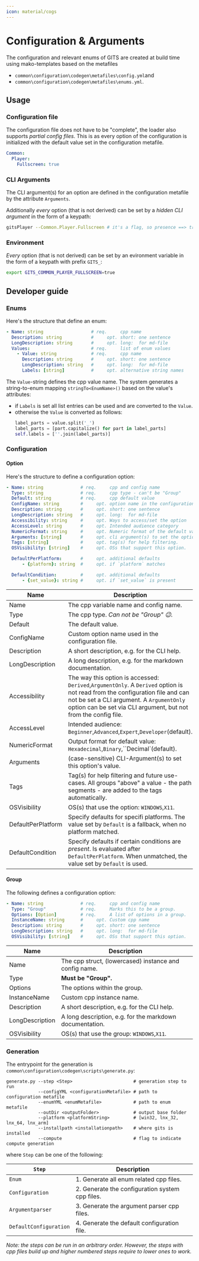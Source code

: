 ```yaml
---
icon: material/cogs
---
```

# Configuration & Arguments

The configuration and relevant enums of GITS are created at build time using mako-templates based on the metafiles

- `common\configuration\codegen\metafiles\config.yml`and 
- `common\configuration\codegen\metafiles\enums.yml`. 

## Usage

### Configuration file

The configuration file does not have to be "complete", the loader also supports *partial config files*. This is as every option of the configuration is initialized with the default value set in the configuration metafile.

```YAML
Common:
  Player:
    Fullscreen: true
```

### CLI Arguments

The CLI argument(s) for an option are defined in the configuration metafile by the attribute `Arguments`.

Additionally _every_ option (that is not derived) can be set by a _hidden CLI argument_ in the form of a keypath:

```bash
gitsPlayer --Common.Player.Fullscreen # it's a flag, so presence ==> true
```

### Environment

_Every_ option (that is not derived) can be set by an evironment variable in the form of a keypath with prefix `GITS_`:

```bash
export GITS_COMMON_PLAYER_FULLSCREEN=true
```

## Developer guide
### Enums

Here's the structure that define an enum:

```yaml
- Name: string                  # req.     cpp name
  Description: string           #     opt. short: one sentence
  LongDescription: string       #     opt. long:  for md-file
  Values:                       # req.     list of enum values
    - Value: string             # req.     cpp name
      Description: string       #     opt. short: one sentence
      LongDescription: string   #     opt. long:  for md-file
      Labels: [string]          #     opt. alternative string names
```

The `Value`-string defines the cpp value name. The system generates a string-to-enum mapping `stringTo<EnumName>()` based on the value's attributes:
- if `Labels` is set all list entries can be used and are converted to the `Value`.
- otherwise the `Value` is converted as follows:
  ```py
  label_parts = value.split('_')
  label_parts = [part.capitalize() for part in label_parts]
  self.labels = [''.join(label_parts)]
  ```

### Configuration

#### Option
Here's the structure to define a configuration option:

```yaml
- Name: string              # req.     cpp and config name
  Type: string              # req.     cpp type - can't be "Group"
  Default: string           # req.     cpp default value
  ConfigName: string        #     opt. option name in the configuration name
  Description: string       #     opt. short: one sentence
  LongDescription: string   #     opt. long:  for md-file
  Accessibility: string     #     opt. Ways to access/set the option
  AccessLevel: string       #     opt. Intended audience category
  NumericFormat: string     #     opt. Numeric format of the default value
  Arguments: [string]       #     opt. cli argument(s) to set the option
  Tags: [string]            #     opt. tag(s) for help filtering.
  OSVisibility: [string]    #     opt. OSs that support this option.

  DefaultPerPlatform:       #     opt. additional defaults
      - {platform}: string  #     opt. if `platform` matches

  DefaultCondition:         #     opt. additional defaults
      - {set_value}: string #     opt. if `set_value` is present
```

| Name               | Description                                                                                                                                                                                                                                 |
| ------------------ | ------------------------------------------------------------------------------------------------------------------------------------------------------------------------------------------------------------------------------------------- |
| Name               | The cpp variable name and config name.                                                                                                                                                                                                      |
| Type               | The cpp type. *Can not be "Group" :wink:.*                                                                                                                                                                                                  |
| Default            | The default value.                                                                                                                                                                                                                          |
| ConfigName         | Custom option name used in the configuration file.                                                                                                                                                                                          |
| Description        | A short description, e.g. for the CLI help.                                                                                                                                                                                                 |
| LongDescription    | A long description, e.g. for the markdown documentation.                                                                                                                                                                                    |
| Accessibility      | The way this option is accessed: `Derived`,`ArgumentOnly`. A `Derived` option is not read from the configuration file and can not be set a CLI argument. A `ArgumentOnly` option can be set via CLI argument, but not from the config file. |
| AccessLevel        | Intended audience: `Beginner`,`Advanced`,`Expert`,`Developer`(default).                                                                                                                                                                     |
| NumericFormat      | Output format for default value: `Hexadecimal`,`Binary`,``Decimal`(default).                                                                                                                                                                |
| Arguments          | (case-sensitive) CLI-Argument(s) to set this option's value.                                                                                                                                                                                |
| Tags               | Tag(s) for help filtering and future use-cases. All groups "above" a value - the path segments - are added to the tags automatically.                                                                                                       |
| OSVisibility       | OS(s) that use the option: `WINDOWS`,`X11`.                                                                                                                                                                                                 |
| DefaultPerPlatform | Specify defaults for specifi platforms. The value set by `Default` is a fallback, when no platform matched.                                                                                                                                 |
| DefaultCondition   | Specify defaults if certain conditions are _present_. Is evaluated after `DefaultPerPlatform`. When unmatched, the value set by `Default` is used.                                                                                          |

#### Group

The following defines a configuration option:

```yaml
- Name: string              # req.     cpp and config name
  Type: "Group"             # req.     Marks this to be a group.
  Options: [Option]         # req.     A list of options in a group.
  InstanceName: string      #     opt. Custom cpp name
  Description: string       #     opt. short: one sentence
  LongDescription: string   #     opt. long:  for md-file
  OSVisibility: [string]    #     opt. OSs that support this option.
```

| Name            | Description                                              |
| --------------- | -------------------------------------------------------- |
| Name            | The cpp struct, (lowercased) instance and config name.   |
| Type            | **Must be "Group".**                                     |
| Options         | The options within the group.                            |
| InstanceName    | Custom cpp instance name.                                |
| Description     | A short description, e.g. for the CLI help.              |
| LongDescription | A long description, e.g. for the markdown documentation. |
| OSVisibility    | OS(s) that use the group: `WINDOWS`,`X11`.               |


### Generation

The entrypoint for the generation is `common\configuration\codegen\scripts\generate.py`:
```
generate.py --step <Step>                       # generation step to run
            --configYML <configurationMetafile> # path to configuration metafile
            --enumYML <enumMetafile>            # path to enum metafile
            --outDir <outputFolder>             # output base folder
            --platform <platformString>         # [win32, lnx_32, lnx_64, lnx_arm]
            --installpath <installationpath>    # where gits is installed
            --compute                           # flag to indicate compute generation
```

where `Step` can be one of the following:

| `Step`                 | Description                                     |
| ---------------------- | ----------------------------------------------- |
| `Enum`                 | 1. Generate all enum related cpp files.         |
| `Configuration`        | 2. Generate the configuration system cpp files. |
| `Argumentparser`       | 3. Generate the argument parser cpp files.      |
| `DefaultConfiguration` | 4. Generate the default configuration file.     |

*Note: the steps can be run in an arbitrary order. However, the steps with cpp files build up and higher numbered steps require to lower ones to work.*

